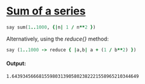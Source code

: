 [1]: https://rosettacode.org/wiki/Sum_of_a_series

# [Sum of a series][1]

```ruby
say sum(1..1000, {|n| 1 / n**2 })
```


Alternatively, using the _reduce{}_ method:

```ruby
say (1..1000 -> reduce { |a,b| a + (1 / b**2) })
```

#### Output:
```
1.64393456668155980313905802382221558965210344649
```
